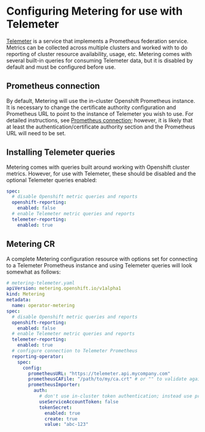 # Configuring Metering for use with Telemeter

[Telemeter](https://github.com/openshift/telemeter) is a service that implements a Prometheus federation service. Metrics can be collected across multiple clusters and worked with to do reporting of cluster resource availability, usage, etc. Metering comes with several built-in queries for consuming Telemeter data, but it is disabled by default and must be configured before use.

## Prometheus connection

By default, Metering will use the in-cluster Openshift Prometheus instance. It is necessary to change the certificate authority configuration and Prometheus URL to point to the instance of Telemeter you wish to use. For detailed instructions, see [Prometheus connection](configuring-reporting-operator.md#prometheus-url); however, it is likely that at least the authentication/certificate authority section and the Prometheus URL will need to be set.

## Installing Telemeter queries

Metering comes with queries built around working with Openshift cluster metrics. However, for use with Telemeter, these should be disabled and the optional Telemeter queries enabled:

```yaml
spec:
  # disable Openshift metric queries and reports
  openshift-reporting:
    enabled: false
  # enable Telemeter metric queries and reports
  telemeter-reporting:
    enabled: true
```

## Metering CR

A complete Metering configuration resource with options set for connecting to a Telemeter Prometheus instance and using Telemeter queries will look somewhat as follows:

```yaml
# metering-telemeter.yaml
apiVersion: metering.openshift.io/v1alpha1
kind: Metering
metadata:
  name: operator-metering
spec:
  # disable Openshift metric queries and reports
  openshift-reporting:
    enabled: false
  # enable Telemeter metric queries and reports
  telemeter-reporting:
    enabled: true
  # configure connection to Telemeter Prometheus
  reporting-operator:
    spec:
      config:
        prometheusURL: "https://telemeter.api.mycompany.com"
        prometheusCAFile: "/path/to/my/ca.crt" # or "" to validate against system certificate authorities
        prometheusImporter:
          auth:
            # don't use in-cluster token authentication; instead use provided token
            useServiceAccountToken: false
            tokenSecret:
              enabled: true
              create: true
              value: "abc-123"
```